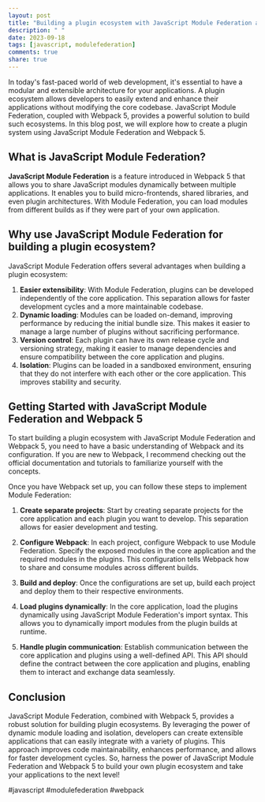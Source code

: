 ```yaml
---
layout: post
title: "Building a plugin ecosystem with JavaScript Module Federation and Webpack 5"
description: " "
date: 2023-09-18
tags: [javascript, modulefederation]
comments: true
share: true
---
```


In today's fast-paced world of web development, it's essential to have a modular and extensible architecture for your applications. A plugin ecosystem allows developers to easily extend and enhance their applications without modifying the core codebase. JavaScript Module Federation, coupled with Webpack 5, provides a powerful solution to build such ecosystems. In this blog post, we will explore how to create a plugin system using JavaScript Module Federation and Webpack 5.

## What is JavaScript Module Federation?

**JavaScript Module Federation** is a feature introduced in Webpack 5 that allows you to share JavaScript modules dynamically between multiple applications. It enables you to build micro-frontends, shared libraries, and even plugin architectures. With Module Federation, you can load modules from different builds as if they were part of your own application.

## Why use JavaScript Module Federation for building a plugin ecosystem?

JavaScript Module Federation offers several advantages when building a plugin ecosystem:

1. **Easier extensibility**: With Module Federation, plugins can be developed independently of the core application. This separation allows for faster development cycles and a more maintainable codebase.
2. **Dynamic loading**: Modules can be loaded on-demand, improving performance by reducing the initial bundle size. This makes it easier to manage a large number of plugins without sacrificing performance.
3. **Version control**: Each plugin can have its own release cycle and versioning strategy, making it easier to manage dependencies and ensure compatibility between the core application and plugins.
4. **Isolation**: Plugins can be loaded in a sandboxed environment, ensuring that they do not interfere with each other or the core application. This improves stability and security.

## Getting Started with JavaScript Module Federation and Webpack 5

To start building a plugin ecosystem with JavaScript Module Federation and Webpack 5, you need to have a basic understanding of Webpack and its configuration. If you are new to Webpack, I recommend checking out the official documentation and tutorials to familiarize yourself with the concepts.

Once you have Webpack set up, you can follow these steps to implement Module Federation:

1. **Create separate projects**: Start by creating separate projects for the core application and each plugin you want to develop. This separation allows for easier development and testing.

2. **Configure Webpack**: In each project, configure Webpack to use Module Federation. Specify the exposed modules in the core application and the required modules in the plugins. This configuration tells Webpack how to share and consume modules across different builds.

3. **Build and deploy**: Once the configurations are set up, build each project and deploy them to their respective environments.

4. **Load plugins dynamically**: In the core application, load the plugins dynamically using JavaScript Module Federation's import syntax. This allows you to dynamically import modules from the plugin builds at runtime.

5. **Handle plugin communication**: Establish communication between the core application and plugins using a well-defined API. This API should define the contract between the core application and plugins, enabling them to interact and exchange data seamlessly.

## Conclusion

JavaScript Module Federation, combined with Webpack 5, provides a robust solution for building plugin ecosystems. By leveraging the power of dynamic module loading and isolation, developers can create extensible applications that can easily integrate with a variety of plugins. This approach improves code maintainability, enhances performance, and allows for faster development cycles. So, harness the power of JavaScript Module Federation and Webpack 5 to build your own plugin ecosystem and take your applications to the next level!

#javascript #modulefederation #webpack